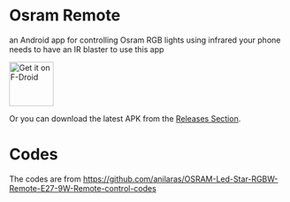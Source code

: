 # Osram Remote
an Android app for controlling Osram RGB lights using infrared
your phone needs to have an IR blaster to use this app

[<img src="https://fdroid.gitlab.io/artwork/badge/get-it-on.png"
     alt="Get it on F-Droid"
     height="80">](https://f-droid.org/packages/org.talkingpanda.osram_remote/)

Or you can download the latest APK from the [Releases Section](https://github.com/TalkingPanda0/osram-remote/releases/latest).

# Codes
The codes are from https://github.com/anilaras/OSRAM-Led-Star-RGBW-Remote-E27-9W-Remote-control-codes
